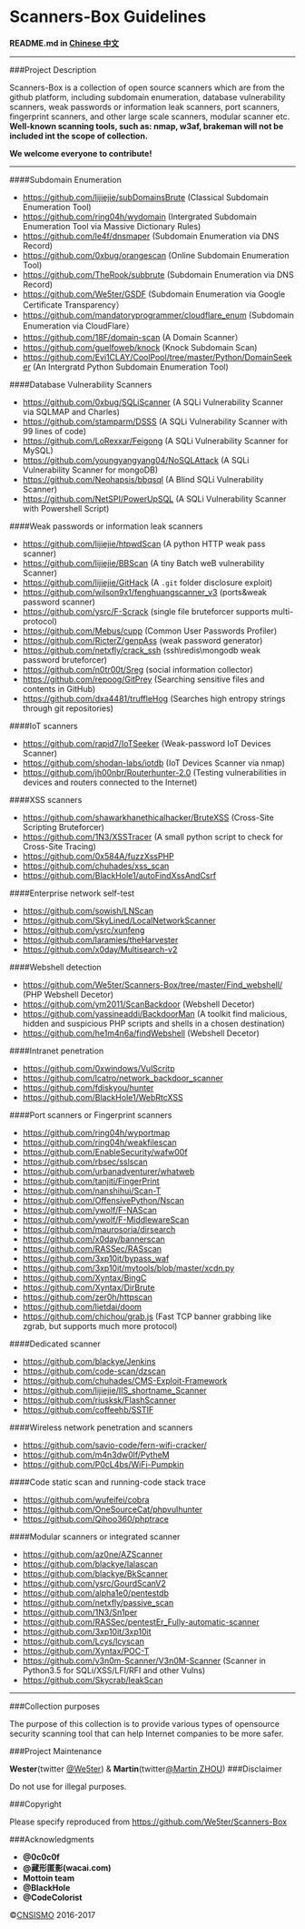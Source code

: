 # Scanners-Box  Guidelines

**README.md in [Chinese 中文](https://github.com/We5ter/Scanners-Box/blob/master/README_CN.md)**

***

###Project Description

Scanners-Box is a collection of open source scanners which are from the github platform, including subdomain enumeration, database vulnerability scanners, weak passwords or information leak scanners, port scanners, fingerprint scanners, and other large scale scanners, modular scanner etc. **Well-known scanning tools, such as: nmap, w3af, brakeman will not be included int the scope of collection.**

**We welcome everyone to contribute!**

***

####Subdomain Enumeration

- https://github.com/lijiejie/subDomainsBrute (Classical Subdomain Enumeration Tool)
- https://github.com/ring04h/wydomain (Intergrated Subdomain Enumeration Tool via Massive Dictionary Rules)
- https://github.com/le4f/dnsmaper (Subdomain Enumeration via DNS Record)
- https://github.com/0xbug/orangescan (Online Subdomain Enumeration Tool)
- https://github.com/TheRook/subbrute (Subdomain Enumeration via DNS Record)
- https://github.com/We5ter/GSDF (Subdomain Enumeration via Google Certificate Transparency）
- https://github.com/mandatoryprogrammer/cloudflare_enum  (Subdomain Enumeration via CloudFlare）
- https://github.com/18F/domain-scan (A Domain Scanner）
- https://github.com/guelfoweb/knock (Knock Subdomain Scan)
- https://github.com/Evi1CLAY/CoolPool/tree/master/Python/DomainSeeker (An Intergratd Python Subdomain Enumeration Tool)

####Database Vulnerability Scanners

- https://github.com/0xbug/SQLiScanner (A SQLi Vulnerability Scanner via SQLMAP and Charles)
- https://github.com/stamparm/DSSS (A SQLi Vulnerability Scanner with 99 lines of code)
- https://github.com/LoRexxar/Feigong (A SQLi Vulnerability Scanner for MySQL)
- https://github.com/youngyangyang04/NoSQLAttack  (A SQLi Vulnerability Scanner for mongoDB)
- https://github.com/Neohapsis/bbqsql (A Blind SQLi Vulnerability Scanner)
- https://github.com/NetSPI/PowerUpSQL (A SQLi Vulnerability Scanner with Powershell Script)

####Weak passwords or information leak scanners

- https://github.com/lijiejie/htpwdScan (A python HTTP weak pass scanner)
- https://github.com/lijiejie/BBScan (A tiny Batch weB vulnerability Scanner)
- https://github.com/lijiejie/GitHack  (A `.git` folder disclosure exploit)
- https://github.com/wilson9x1/fenghuangscanner_v3 (ports&weak password scanner)
- https://github.com/ysrc/F-Scrack (single file bruteforcer supports multi-protocol)
- https://github.com/Mebus/cupp (Common User Passwords Profiler)
- https://github.com/RicterZ/genpAss (weak password generator)
- https://github.com/netxfly/crack_ssh (ssh\redis\mongodb weak password bruteforcer)
- https://github.com/n0tr00t/Sreg (social information collector)
- https://github.com/repoog/GitPrey (Searching sensitive files and contents in GitHub)
- https://github.com/dxa4481/truffleHog (Searches high entropy strings through git repositories)

####IoT scanners

- https://github.com/rapid7/IoTSeeker (Weak-password IoT Devices Scanner)
- https://github.com/shodan-labs/iotdb (IoT Devices Scanner via nmap)
- https://github.com/jh00nbr/Routerhunter-2.0 (Testing vulnerabilities in devices and routers connected to the Internet)

####XSS scanners

- https://github.com/shawarkhanethicalhacker/BruteXSS (Cross-Site Scripting Bruteforcer)
- https://github.com/1N3/XSSTracer  (A small python script to check for Cross-Site Tracing)
- https://github.com/0x584A/fuzzXssPHP 
- https://github.com/chuhades/xss_scan 
- https://github.com/BlackHole1/autoFindXssAndCsrf 

####Enterprise network self-test

- https://github.com/sowish/LNScan 
- https://github.com/SkyLined/LocalNetworkScanner 
- https://github.com/ysrc/xunfeng 
- https://github.com/laramies/theHarvester 
- https://github.com/x0day/Multisearch-v2 

####Webshell detection

- https://github.com/We5ter/Scanners-Box/tree/master/Find_webshell/ (PHP Webshell Decetor)
- https://github.com/ym2011/ScanBackdoor (Webshell Decetor)
- https://github.com/yassineaddi/BackdoorMan  (A toolkit find malicious, hidden and suspicious PHP scripts and shells in a chosen destination)
- https://github.com/he1m4n6a/findWebshell (Webshell Decetor)

####Intranet penetration

- https://github.com/0xwindows/VulScritp 
- https://github.com/lcatro/network_backdoor_scanner 
- https://github.com/fdiskyou/hunter 
- https://github.com/BlackHole1/WebRtcXSS 

####Port scanners or Fingerprint scanners

- https://github.com/ring04h/wyportmap 
- https://github.com/ring04h/weakfilescan 
- https://github.com/EnableSecurity/wafw00f 
- https://github.com/rbsec/sslscan 
- https://github.com/urbanadventurer/whatweb 
- https://github.com/tanjiti/FingerPrint 
- https://github.com/nanshihui/Scan-T 
- https://github.com/OffensivePython/Nscan 
- https://github.com/ywolf/F-NAScan 
- https://github.com/ywolf/F-MiddlewareScan 
- https://github.com/maurosoria/dirsearch 
- https://github.com/x0day/bannerscan 
- https://github.com/RASSec/RASscan 
- https://github.com/3xp10it/bypass_waf 
- https://github.com/3xp10it/mytools/blob/master/xcdn.py 
- https://github.com/Xyntax/BingC 
- https://github.com/Xyntax/DirBrute 
- https://github.com/zer0h/httpscan 
- https://github.com/lietdai/doom 
- https://github.com/chichou/grab.js (Fast TCP banner grabbing like zgrab, but supports much more protocol)

####Dedicated scanner

- https://github.com/blackye/Jenkins 
- https://github.com/code-scan/dzscan 
- https://github.com/chuhades/CMS-Exploit-Framework 
- https://github.com/lijiejie/IIS_shortname_Scanner 
- https://github.com/riusksk/FlashScanner
- https://github.com/coffeehb/SSTIF 

####Wireless network penetration and scanners

- https://github.com/savio-code/fern-wifi-cracker/ 
- https://github.com/m4n3dw0lf/PytheM 
- https://github.com/P0cL4bs/WiFi-Pumpkin 

####Code static scan and running-code stack trace

- https://github.com/wufeifei/cobra 
- https://github.com/OneSourceCat/phpvulhunter 
- https://github.com/Qihoo360/phptrace 

####Modular scanners or integrated scanner

- https://github.com/az0ne/AZScanner 
- https://github.com/blackye/lalascan 
- https://github.com/blackye/BkScanner 
- https://github.com/ysrc/GourdScanV2 
- https://github.com/alpha1e0/pentestdb
- https://github.com/netxfly/passive_scan 
- https://github.com/1N3/Sn1per 
- https://github.com/RASSec/pentestEr_Fully-automatic-scanner 
- https://github.com/3xp10it/3xp10it 
- https://github.com/Lcys/lcyscan 
- https://github.com/Xyntax/POC-T 
- https://github.com/v3n0m-Scanner/V3n0M-Scanner (Scanner in Python3.5 for SQLi/XSS/LFI/RFI and other Vulns)
- https://github.com/Skycrab/leakScan 

***

###Collection purposes

The purpose of this collection is to provide various types of  opensource security scanning tool that can help Internet companies to be more safer.

###Project Maintenance

**Wester**(twitter <a href="http://twitter.com/We5ter/">@We5ter</a>) & **Martin**(twitter<a href="https://twitter.com/yuyangchow">@Martin ZHOU</a>)
###Disclaimer

Do not use for illegal purposes.

###Copyright

Please specify reproduced  from https://github.com/We5ter/Scanners-Box

###Acknowledgments

- **@0c0c0f**
- **@藏形匿影(wacai.com)**
- **Mottoin team**
- **@BlackHole**
- **@CodeColorist**

&copy;<a href="https://github.com/CNSISMO" target="_blank">CNSISMO</a> 2016-2017


